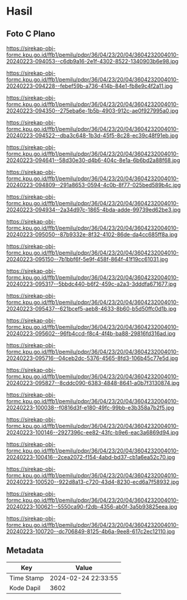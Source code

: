 # Hasil

## Foto C Plano

https://sirekap-obj-formc.kpu.go.id/ffb1/pemilu/pdpr/36/04/23/20/04/3604232004010-20240223-094053--c6db9a16-2e1f-4302-8522-1340903b6e98.jpg

https://sirekap-obj-formc.kpu.go.id/ffb1/pemilu/pdpr/36/04/23/20/04/3604232004010-20240223-094228--febef59b-a736-414b-84e1-fb8e9c4f2a11.jpg

https://sirekap-obj-formc.kpu.go.id/ffb1/pemilu/pdpr/36/04/23/20/04/3604232004010-20240223-094350--275eba6e-1b5b-4903-912c-ae0f927995a0.jpg

https://sirekap-obj-formc.kpu.go.id/ffb1/pemilu/pdpr/36/04/23/20/04/3604232004010-20240223-094522--dba3c648-1b3d-45f5-8c28-ec39c48f91eb.jpg

https://sirekap-obj-formc.kpu.go.id/ffb1/pemilu/pdpr/36/04/23/20/04/3604232004010-20240223-094641--58d30e30-d4b6-404c-8e1a-6b6bd2a88f68.jpg

https://sirekap-obj-formc.kpu.go.id/ffb1/pemilu/pdpr/36/04/23/20/04/3604232004010-20240223-094809--291a8653-0594-4c0b-8f77-025bed589b4c.jpg

https://sirekap-obj-formc.kpu.go.id/ffb1/pemilu/pdpr/36/04/23/20/04/3604232004010-20240223-094934--2a34d97c-1865-4bda-adde-99739ed62be3.jpg

https://sirekap-obj-formc.kpu.go.id/ffb1/pemilu/pdpr/36/04/23/20/04/3604232004010-20240223-095050--87b9332e-8f32-4102-86de-da4cc685ff8a.jpg

https://sirekap-obj-formc.kpu.go.id/ffb1/pemilu/pdpr/36/04/23/20/04/3604232004010-20240223-095150--7b1bbf6f-5e9f-458f-864f-41f19cc61031.jpg

https://sirekap-obj-formc.kpu.go.id/ffb1/pemilu/pdpr/36/04/23/20/04/3604232004010-20240223-095317--5bbdc440-b6f2-459c-a2a3-3dddfa671677.jpg

https://sirekap-obj-formc.kpu.go.id/ffb1/pemilu/pdpr/36/04/23/20/04/3604232004010-20240223-095437--621bcef5-aeb8-4633-8b60-b5d50ffc0d1b.jpg

https://sirekap-obj-formc.kpu.go.id/ffb1/pemilu/pdpr/36/04/23/20/04/3604232004010-20240223-095602--96fb4ccd-f8c4-4f4b-ba88-29816fd316ad.jpg

https://sirekap-obj-formc.kpu.go.id/ffb1/pemilu/pdpr/36/04/23/20/04/3604232004010-20240223-095716--04ceb2dc-5376-4565-8fd3-106b45c77e5d.jpg

https://sirekap-obj-formc.kpu.go.id/ffb1/pemilu/pdpr/36/04/23/20/04/3604232004010-20240223-095827--8cddc090-6383-4848-8641-a0b7f3130874.jpg

https://sirekap-obj-formc.kpu.go.id/ffb1/pemilu/pdpr/36/04/23/20/04/3604232004010-20240223-100038--f0816d3f-e180-49fc-99bb-e3b358a7b2f5.jpg

https://sirekap-obj-formc.kpu.go.id/ffb1/pemilu/pdpr/36/04/23/20/04/3604232004010-20240223-100146--2927396c-ee82-43fc-b9e6-eac3a6869d94.jpg

https://sirekap-obj-formc.kpu.go.id/ffb1/pemilu/pdpr/36/04/23/20/04/3604232004010-20240223-100416--2cea2072-f154-4abd-bd37-cb1a6ea52c70.jpg

https://sirekap-obj-formc.kpu.go.id/ffb1/pemilu/pdpr/36/04/23/20/04/3604232004010-20240223-100520--922d8a13-c720-43d4-8230-ecd6a7f58932.jpg

https://sirekap-obj-formc.kpu.go.id/ffb1/pemilu/pdpr/36/04/23/20/04/3604232004010-20240223-100621--5550ca90-f2db-4356-ab0f-3a5b93825eea.jpg

https://sirekap-obj-formc.kpu.go.id/ffb1/pemilu/pdpr/36/04/23/20/04/3604232004010-20240223-100720--dc706849-8125-4b6a-9ee8-617c2ec12110.jpg


## Metadata

| Key        | Value               |
| ---------- | ------------------- |
| Time Stamp | 2024-02-24 22:33:55 |
| Kode Dapil | 3602                |



